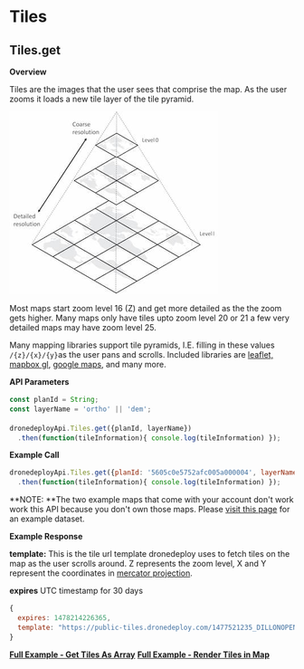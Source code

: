 # Tiles

## Tiles.get

**Overview**

Tiles are the images that the user sees that comprise the map. As the user zooms it loads a new tile layer of the tile pyramid.

![](/docs/assets/TilePyramidSmall.jpg)

Most maps start zoom level 16 \(Z\) and get more detailed as the the zoom gets higher. Many maps only have tiles upto zoom level 20 or 21 a few very detailed maps may have zoom level 25.

Many mapping libraries support tile pyramids, I.E. filling in these values `/{z}/{x}/{y}`as the user pans and scrolls. Included libraries are [leaflet, ](http://leafletjs.com/)[mapbox gl](https://github.com/mapbox/mapbox-gl-js), [google maps](https://developers.google.com/maps/), and many more.

**API Parameters**

```javascript
const planId = String;
const layerName = 'ortho' || 'dem';

dronedeployApi.Tiles.get({planId, layerName})
  .then(function(tileInformation){ console.log(tileInformation) });
```

**Example Call**

```javascript
dronedeployApi.Tiles.get({planId: '5605c0e5752afc005a000004', layerName: 'ortho'})
  .then(function(tileInformation){ console.log(tileInformation) });
```

**NOTE: **The two example maps that come with your account don't work work this API because you don't own those maps. Please [visit this page](https://dronedeploy.gitbooks.io/dronedeploy-apps/content/how-to-upload-an-example-project.html) for an example dataset.

**Example Response**

**template:** This is the tile url template dronedeploy uses to fetch tiles on the map as the user scrolls around. Z represents the zoom level, X and Y represent the coordinates in [mercator projection](https://msdn.microsoft.com/en-us/library/bb259689.aspx).

**expires** UTC timestamp for 30 days

```javascript
{
  expires: 1478214226365,
  template: "https://public-tiles.dronedeploy.com/1477521235_DILLONOPENPIPELINE_ortho_xul/{z}/{x}/{y}.png?Policy=eyJTdGF0ZW1lbnQiOlt7IlJlc291cmNlIjoiaHR0cHM6Ly9wdWJsaWMtdGlsZXMuZHJvbmVkZXBsb3kuY29tLzE0Nzc1MjEyMzVfRElMTE9OT1BFTlBJUEVMSU5FX29ydGhvX3h1bC8qIiwiQ29uZGl0aW9uIjp7IkRhdGVMZXNzVGhhbiI6eyJBV1M6RXBvY2hUaW1lIjoxNDc4MjE0MjI2fX19XX0_&Signature=RxAMowpa1AxVdJ1HFdduwllksyyP2XGgEteisdAqjPrheTLIyq7-a1Xk68Tx0kxquM9-cY-sY8kbmmmwdpsQgLPc~mg5MlXRICuCunZ~qdZ-9qVMBeTTgH8ZxAqnPfbQ764y~f6CfH1q~gCT0NTHTT4X8~MKmCjztWvhB3ji6NkipzxYrm4osf60FFjf8IuaOUvBtzOv5Q1J6qXXiyRG4AtDmZWeVlSUQ7UH1UtzQpIPfLqq~EgX7XNDqt12rRckkRGWowm5uOGFT62tQ2fgF77KZCScJZ4HbmRFUHcD27GME~5uY6gakA~ydKDIcgX8emKpbENGyjdWJZ1lGggQFA__&Key-Pair-Id=APKAJXGC45PGQXCMCXSA",
}
```

[**Full Example - Get Tiles As Array**](/tiles/example-tiles-as-array.md)
[**Full Example - Render Tiles in Map**](/tiles/render-tiles-example.md)

